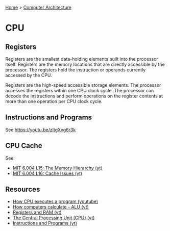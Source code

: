 [Home](../../README.md) > [Computer Architecture](./README.md)

# CPU

## Registers

Registers are the smallest data-holding elements built into the processor itself. Registers are the memory locations that are directly accessible by the processor. The registers hold the instruction or operands currently accessed by the CPU.

Registers are the high-speed accessible storage elements. The processor accesses the registers within one CPU clock cycle. The processor can decode the instructions and perform operations on the register contents at more than one operation per CPU clock cycle.


## Instructions and Programs

See https://youtu.be/zltgXvg6r3k


## CPU Cache

See:
- [MIT 6.004 L15: The Memory Hierarchy (yt)](https://www.youtube.com/watch?v=vjYF_fAZI5E&list=PLrRW1w6CGAcXbMtDFj205vALOGmiRc82-&index=24)
- [MIT 6.004 L16: Cache Issues (yt)](https://www.youtube.com/watch?v=ajgC3-pyGlk&index=25&list=PLrRW1w6CGAcXbMtDFj205vALOGmiRc82-)

## Resources
- [How CPU executes a program (youtube)](https://www.youtube.com/watch?v=XM4lGflQFvA)
- [How computers calculate - ALU (yt)](https://youtu.be/1I5ZMmrOfnA)
- [Registers and RAM (yt)](https://youtu.be/fpnE6UAfbtU)
- [The Central Processing Unit (CPU) (yt)](https://youtu.be/FZGugFqdr60)
- [Instructions and Programs (yt)](https://youtu.be/zltgXvg6r3k)
